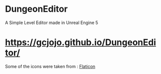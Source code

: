 # DungeonEditor
A Simple Level Editor made in Unreal Engine 5
 
# https://gcjojo.github.io/DungeonEditor/

Some of the icons were taken from : [Flaticon](https://www.flaticon.com/)
